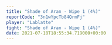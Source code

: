 ```yaml
---
title: "Shade of Aran - Wipe 1 (4%)"
reportCode: "3n1wYpcTb84QrmFj"
player: "Lablatte"
fight: "Shade of Aran - Wipe 1 (4%)"
date: 2021-07-18T18:55:34.719000+00:00
---
```

